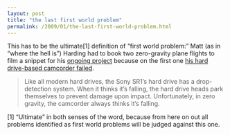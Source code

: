 ```yaml
---
layout: post
title: "the last first world problem"
permalink: /2009/01/the-last-first-world-problem.html
---
```


This has to be the ultimate\[1\] definition of “first world problem:” Matt (as in “where the hell is”) Harding had to book two zero-gravity plane flights to film a snippet for his [ongoing project](http://www.wherethehellismatt.typepad.com/blog/) because on the first one [his hard drive-based camcorder failed](http://pogue.blogs.nytimes.com/2008/12/12/the-perils-of-zero-gravity-videography/).

> Like all modern hard drives, the Sony SR1’s hard drive has a drop-detection system. When it thinks it’s falling, the hard drive heads park themselves to prevent damage upon impact. Unfortunately, in zero gravity, the camcorder always thinks it’s falling.

\[1\] “Ultimate” in both senses of the word, because from here on out all problems identified as first world problems will be judged against this one.